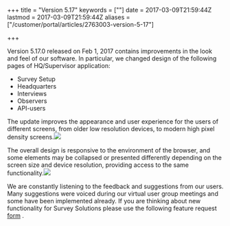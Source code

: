 +++
title = "Version 5.17"
keywords = [""]
date = 2017-03-09T21:59:44Z
lastmod = 2017-03-09T21:59:44Z
aliases = ["/customer/portal/articles/2763003-version-5-17"]

+++

Version 5.17.0 released on Feb 1, 2017 contains improvements in the look
and feel of our software. In particular, we changed design of the
following pages of HQ/Supervisor application:

-   Survey Setup
-   Headquarters
-   Interviews
-   Observers
-   API-users

The update improves the appearance and user experience for the users of
different screens, from older low resolution devices, to modern high
pixel density screens.<img src="/images/754165.png" class="center" />

The overall design is responsive to the environment of the browser, and
some elements may be collapsed or presented differently depending on the
screen size and device resolution, providing access to the same
functionality.<img src="/images/754167.png" class="center" />

We are constantly listening to the feedback and suggestions from our
users. Many suggestions were voiced during our virtual user group
meetings and some have been implemented already. If you are thinking
about new functionality for Survey Solutions please use the following
feature request
[form](https://docs.google.com/forms/d/e/1FAIpQLSc7HFPVMEhmKf7E-GFlbBYhCConJtxhO4JSEnI1Pyujw-3nXg/viewform#start=invite)
.

